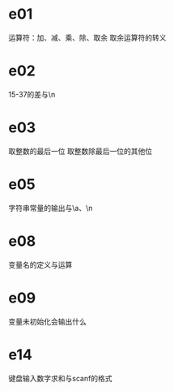 # e01
运算符：加、减、乘、除、取余
取余运算符的转义

# e02
15-37的差与\n

# e03
取整数的最后一位
取整数除最后一位的其他位

# e05
字符串常量的输出与\a、\n

# e08
变量名的定义与运算

# e09
变量未初始化会输出什么

# e14
键盘输入数字求和与scanf的格式


